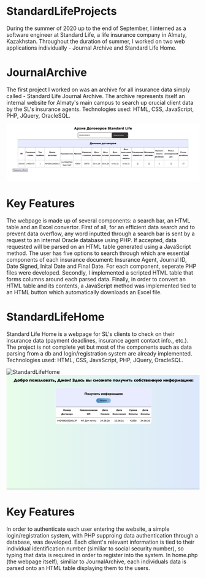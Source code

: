 # StandardLifeProjects
During the summer of 2020 up to the end of September, I interned as a software engineer at Standard Life, a life insurance company in Almaty, Kazakhstan. Throughout the duration of summer, I worked on two web applications individually - Journal Archive and Standard Life Home. 

# JournalArchive 
The first project I worked on was an archive for all insurance data simply called - Standard Life Journal Archive. The archive represents itself an internal website for Almaty's main campus to search up crucial client data by the SL's insurance agents. Technologies used: HTML, CSS, JavaScript, PHP, JQuery, OracleSQL. 

![JournalArchive](https://github.com/Zhalyn/StandardLifeProjects/blob/master/JournalArchive/JournalArchive.png)

# Key Features
The webpage is made up of several components: a search bar, an HTML table and an Excel convertor. First of all, for an efficient data search and to prevent data overflow, any word inputted through a search bar is sent by a request to an internal Oracle database using PHP. If accepted, data requested will be parsed on an HTML table generated using a JavaScript method. The user has five options to search through which are essential components of each insurance document: Insurance Agent, Journal ID, Date Signed, Inital Date and Final Date. For each component, seperate PHP files were developed. Secondly, I implemented a scripted HTML table that forms columns around each parsed data. Finally, in order to convert an HTML table and its contents, a JavaScript method was implemented tied to an HTML button which automatically downloads an Excel file. 

# StandardLifeHome
Standard Life Home is a webpage for SL's clients to check on their insurance data (payment deadlines, insurance agent contact info., etc.). The project is not complete yet but most of the components such as data parsing from a db and login/registration system are already implemented. Technologies used: HTML, CSS, JavaScript, PHP, JQuery, OracleSQL.

![StandardLifeHome](https://github.com/Zhalyn/StandardLifeProjects/blob/master/StandardLifeHome/Screenshot1.png)
![StandardLifeHome](https://github.com/Zhalyn/StandardLifeProjects/blob/master/StandardLifeHome/Screenshot3.png)

# Key Features
In order to authenticate each user entering the website, a simple login/registration system, with PHP supproing data authentication through a database, was developed. Each client's relevant information is tied to their individual identification number (similiar to social security number), so typing that data is required in order to register into the system. In home.php (the webpage itself), similiar to JournalArchive, each individuals data is parsed onto an HTML table displaying them to the users. 
